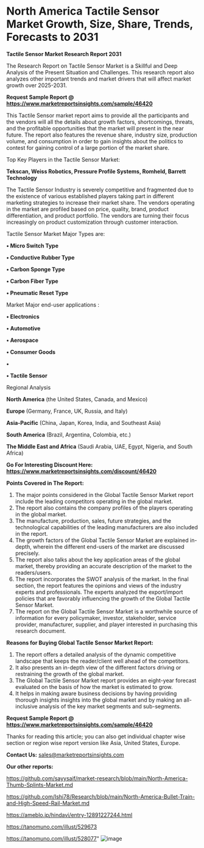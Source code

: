 # North America Tactile Sensor Market Growth, Size, Share, Trends, Forecasts to 2031

<strong>Tactile Sensor Market Research Report 2031</strong>

The Research Report on Tactile Sensor Market is a Skillful and Deep Analysis of the Present Situation and Challenges. This research report also analyzes other important trends and market drivers that will affect market growth over 2025-2031.

<strong>Request Sample Report @ <a href=https://www.marketreportsinsights.com/sample/46420>https://www.marketreportsinsights.com/sample/46420</a></strong>

This Tactile Sensor market report aims to provide all the participants and the vendors will all the details about growth factors, shortcomings, threats, and the profitable opportunities that the market will present in the near future. The report also features the revenue share, industry size, production volume, and consumption in order to gain insights about the politics to contest for gaining control of a large portion of the market share.

Top Key Players in the Tactile Sensor Market:

<strong>Tekscan, Weiss Robotics, Pressure Profile Systems, Romheld, Barrett Technology</strong>

The Tactile Sensor Industry is severely competitive and fragmented due to the existence of various established players taking part in different marketing strategies to increase their market share. The vendors operating in the market are profiled based on price, quality, brand, product differentiation, and product portfolio. The vendors are turning their focus increasingly on product customization through customer interaction.

Tactile Sensor Market Major Types are:

<strong>•  Micro Switch Type

•  Conductive Rubber Type

•  Carbon Sponge Type

•  Carbon Fiber Type

•  Pneumatic Reset Type</strong>

Market Major end-user applications :

<strong>•  Electronics

•  Automotive

•  Aerospace

•  Consumer Goods

•  

•  Tactile Sensor</strong>

Regional Analysis

</u><strong><b>North America</b></strong> (the United States, Canada, and Mexico)

<strong><b>Europe </b></strong>(Germany, France, UK, Russia, and Italy)

<strong><b>Asia-Pacific</b></strong> (China, Japan, Korea, India, and Southeast Asia)

<strong><b>South America</b></strong> (Brazil, Argentina, Colombia, etc.)

<strong><b>The Middle East and Africa</b></strong> (Saudi Arabia, UAE, Egypt, Nigeria, and South Africa)

<strong>Go For Interesting Discount Here: <a href=https://www.marketreportsinsights.com/discount/46420>https://www.marketreportsinsights.com/discount/46420</a></strong>

<strong>Points Covered in The Report:</strong>
<ol>
  <li>The major points considered in the Global Tactile Sensor Market report include the leading competitors operating in the global market.</li>
  <li>The report also contains the company profiles of the players operating in the global market.</li>
  <li>The manufacture, production, sales, future strategies, and the technological capabilities of the leading manufacturers are also included in the report.</li>
  <li>The growth factors of the Global Tactile Sensor Market are explained in-depth, wherein the different end-users of the market are discussed precisely.</li>
  <li>The report also talks about the key application areas of the global market, thereby providing an accurate description of the market to the readers/users.</li>
  <li>The report incorporates the SWOT analysis of the market. In the final section, the report features the opinions and views of the industry experts and professionals. The experts analyzed the export/import policies that are favorably influencing the growth of the Global Tactile Sensor Market.</li>
  <li>The report on the Global Tactile Sensor Market is a worthwhile source of information for every policymaker, investor, stakeholder, service provider, manufacturer, supplier, and player interested in purchasing this research document.</li>
</ol>
<strong>Reasons for Buying Global Tactile Sensor Market Report:</strong>

<ol>
  <li>The report offers a detailed analysis of the dynamic competitive landscape that keeps the reader/client well ahead of the competitors.</li>
  <li>It also presents an in-depth view of the different factors driving or restraining the growth of the global market.</li>
  <li>The Global Tactile Sensor Market report provides an eight-year forecast evaluated on the basis of how the market is estimated to grow.</li>
  <li>It helps in making aware business decisions by having providing thorough insights insights into the global market and by making an all-inclusive analysis of the key market segments and sub-segments.</li>
</ol>
<strong>Request Sample Report @ <a href=https://www.marketreportsinsights.com/sample/46420>https://www.marketreportsinsights.com/sample/46420</a></strong>


Thanks for reading this article; you can also get individual chapter wise section or region wise report version like Asia, United States, Europe.

<strong>Contact Us:</strong>
sales@marketreportsinsights.com

<strong>Our other reports:</strong>

<a href=https://github.com/sayysaif/market-research/blob/main/North-America-Thumb-Splints-Market.md>https://github.com/sayysaif/market-research/blob/main/North-America-Thumb-Splints-Market.md</a>

<a href=https://github.com/Ishi78/Research/blob/main/North-America-Bullet-Train-and-High-Speed-Rail-Market.md>https://github.com/Ishi78/Research/blob/main/North-America-Bullet-Train-and-High-Speed-Rail-Market.md</a>

<a href=https://ameblo.jp/hindavi/entry-12891227244.html>https://ameblo.jp/hindavi/entry-12891227244.html</a>

<a href=https://tanomuno.com/illust/529673>https://tanomuno.com/illust/529673</a>

<a href=https://tanomuno.com/illust/528077>https://tanomuno.com/illust/528077</a>"
![image](https://github.com/user-attachments/assets/55cb7423-5549-4aa2-ace1-c0fc98157e83)
